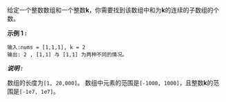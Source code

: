 给定一个整数数组和一个整数**k**，你需要找到该数组中和为**k**的连续的子数组的个数。

**示例 1 :**
```
输入:nums = [1,1,1], k = 2
输出: 2 , [1,1] 与 [1,1] 为两种不同的情况。
```

***说明 :***

数组的长度为`[1, 20,000]`。
数组中元素的范围是`[-1000, 1000]`，且整数**k**的范围是`[-1e7, 1e7]`。